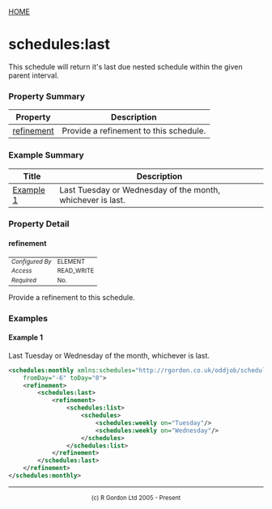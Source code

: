 [HOME](../../../../README.md)
# schedules:last

This schedule will return it's last due nested
schedule within the given parent interval.

### Property Summary

| Property | Description |
| -------- | ----------- |
| [refinement](#propertyrefinement) | Provide a refinement to this schedule. | 


### Example Summary

| Title | Description |
| ----- | ----------- |
| [Example 1](#example1) | Last Tuesday or Wednesday of the month, whichever is last. |


### Property Detail
#### refinement <a name="propertyrefinement"></a>

<table style='font-size:smaller'>
      <tr><td><i>Configured By</i></td><td>ELEMENT</td></tr>
      <tr><td><i>Access</i></td><td>READ_WRITE</td></tr>
      <tr><td><i>Required</i></td><td>No.</td></tr>
</table>

Provide a refinement to this schedule.


### Examples
#### Example 1 <a name="example1"></a>

Last Tuesday or Wednesday of the month, whichever is last.

```xml
<schedules:monthly xmlns:schedules="http://rgordon.co.uk/oddjob/schedules"
    fromDay="-6" toDay="0">
    <refinement>
        <schedules:last>
            <refinement>
                <schedules:list>
                    <schedules>
                        <schedules:weekly on="Tuesday"/>
                        <schedules:weekly on="Wednesday"/>
                    </schedules>
                </schedules:list>
            </refinement>
        </schedules:last>
    </refinement>
</schedules:monthly>

```



-----------------------

<div style='font-size: smaller; text-align: center;'>(c) R Gordon Ltd 2005 - Present</div>
